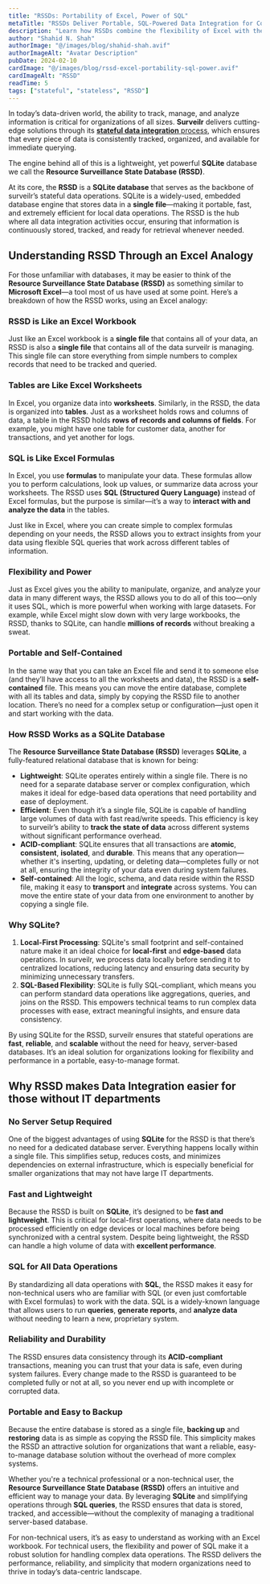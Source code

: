 ```yaml
---
title: "RSSDs: Portability of Excel, Power of SQL"
metaTitle: "RSSDs Deliver Portable, SQL-Powered Data Integration for Compliance"
description: "Learn how RSSDs combine the flexibility of Excel with the power of SQL to simplify data tracking, management, and querying for regulatory and compliance needs."
author: "Shahid N. Shah"
authorImage: "@/images/blog/shahid-shah.avif"
authorImageAlt: "Avatar Description"
pubDate: 2024-02-10
cardImage: "@/images/blog/rssd-excel-portability-sql-power.avif"
cardImageAlt: "RSSD"
readTime: 5
tags: ["stateful", "stateless", "RSSD"]
---
```


In today’s data-driven world, the ability to track, manage, and analyze
information is critical for organizations of all sizes. **Surveilr** delivers
cutting-edge solutions through its
[**stateful data integration** process](../why-stateful-integration/), which
ensures that every piece of data is consistently tracked, organized, and
available for immediate querying.

The engine behind all of this is a lightweight, yet powerful **SQLite** database
we call the **Resource Surveillance State Database (RSSD)**.

At its core, the **RSSD** is a **SQLite database** that serves as the backbone
of surveilr’s stateful data operations. SQLite is a widely-used, embedded
database engine that stores data in a **single file**—making it portable, fast,
and extremely efficient for local data operations. The RSSD is the hub where all
data integration activities occur, ensuring that information is continuously
stored, tracked, and ready for retrieval whenever needed.

## Understanding RSSD Through an Excel Analogy

For those unfamiliar with databases, it may be easier to think of the **Resource
Surveillance State Database (RSSD)** as something similar to **Microsoft
Excel**—a tool most of us have used at some point. Here’s a breakdown of how the
RSSD works, using an Excel analogy:

### **RSSD is Like an Excel Workbook**

Just like an Excel workbook is a **single file** that contains all of your data,
an RSSD is also a **single file** that contains all of the data surveilr is
managing. This single file can store everything from simple numbers to complex
records that need to be tracked and queried.

### **Tables are Like Excel Worksheets**

In Excel, you organize data into **worksheets**. Similarly, in the RSSD, the
data is organized into **tables**. Just as a worksheet holds rows and columns of
data, a table in the RSSD holds **rows of records and columns of fields**. For
example, you might have one table for customer data, another for transactions,
and yet another for logs.

### **SQL is Like Excel Formulas**

In Excel, you use **formulas** to manipulate your data. These formulas allow you
to perform calculations, look up values, or summarize data across your
worksheets. The RSSD uses **SQL (Structured Query Language)** instead of Excel
formulas, but the purpose is similar—it’s a way to **interact with and analyze
the data** in the tables.

Just like in Excel, where you can create simple to complex formulas depending on
your needs, the RSSD allows you to extract insights from your data using
flexible SQL queries that work across different tables of information.

### **Flexibility and Power**

Just as Excel gives you the ability to manipulate, organize, and analyze your
data in many different ways, the RSSD allows you to do all of this too—only it
uses SQL, which is more powerful when working with large datasets. For example,
while Excel might slow down with very large workbooks, the RSSD, thanks to
SQLite, can handle **millions of records** without breaking a sweat.

### **Portable and Self-Contained**

In the same way that you can take an Excel file and send it to someone else (and
they’ll have access to all the worksheets and data), the RSSD is a
**self-contained** file. This means you can move the entire database, complete
with all its tables and data, simply by copying the RSSD file to another
location. There’s no need for a complex setup or configuration—just open it and
start working with the data.

### How RSSD Works as a SQLite Database

The **Resource Surveillance State Database (RSSD)** leverages **SQLite**, a
fully-featured relational database that is known for being:

- **Lightweight**: SQLite operates entirely within a single file. There is no
  need for a separate database server or complex configuration, which makes it
  ideal for edge-based data operations that need portability and ease of
  deployment.
- **Efficient**: Even though it’s a single file, SQLite is capable of handling
  large volumes of data with fast read/write speeds. This efficiency is key to
  surveilr’s ability to **track the state of data** across different systems
  without significant performance overhead.
- **ACID-compliant**: SQLite ensures that all transactions are **atomic**,
  **consistent**, **isolated**, and **durable**. This means that any
  operation—whether it's inserting, updating, or deleting data—completes fully
  or not at all, ensuring the integrity of your data even during system
  failures.
- **Self-contained**: All the logic, schema, and data reside within the RSSD
  file, making it easy to **transport** and **integrate** across systems. You
  can move the entire state of your data from one environment to another by
  copying a single file.

### Why SQLite?

1. **Local-First Processing**: SQLite's small footprint and self-contained
   nature make it an ideal choice for **local-first** and **edge-based** data
   operations. In surveilr, we process data locally before sending it to
   centralized locations, reducing latency and ensuring data security by
   minimizing unnecessary transfers.
2. **SQL-Based Flexibility**: SQLite is fully SQL-compliant, which means you can
   perform standard data operations like aggregations, queries, and joins on the
   RSSD. This empowers technical teams to run complex data processes with ease,
   extract meaningful insights, and ensure data consistency.

By using SQLite for the RSSD, surveilr ensures that stateful operations are
**fast**, **reliable**, and **scalable** without the need for heavy,
server-based databases. It’s an ideal solution for organizations looking for
flexibility and performance in a portable, easy-to-manage format.

## Why RSSD makes Data Integration easier for those without IT departments

### **No Server Setup Required**

One of the biggest advantages of using **SQLite** for the RSSD is that there’s
no need for a dedicated database server. Everything happens locally within a
single file. This simplifies setup, reduces costs, and minimizes dependencies on
external infrastructure, which is especially beneficial for smaller
organizations that may not have large IT departments.

### **Fast and Lightweight**

Because the RSSD is built on **SQLite**, it’s designed to be **fast and
lightweight**. This is critical for local-first operations, where data needs to
be processed efficiently on edge devices or local machines before being
synchronized with a central system. Despite being lightweight, the RSSD can
handle a high volume of data with **excellent performance**.

### **SQL for All Data Operations**

By standardizing all data operations with **SQL**, the RSSD makes it easy for
non-technical users who are familiar with SQL (or even just comfortable with
Excel formulas) to work with the data. SQL is a widely-known language that
allows users to run **queries**, **generate reports**, and **analyze data**
without needing to learn a new, proprietary system.

### **Reliability and Durability**

The RSSD ensures data consistency through its **ACID-compliant** transactions,
meaning you can trust that your data is safe, even during system failures. Every
change made to the RSSD is guaranteed to be completed fully or not at all, so
you never end up with incomplete or corrupted data.

### **Portable and Easy to Backup**

Because the entire database is stored as a single file, **backing up** and
**restoring** data is as simple as copying the RSSD file. This simplicity makes
the RSSD an attractive solution for organizations that want a reliable,
easy-to-manage database solution without the overhead of more complex systems.

Whether you're a technical professional or a non-technical user, the **Resource
Surveillance State Database (RSSD)** offers an intuitive and efficient way to
manage your data. By leveraging **SQLite** and simplifying operations through
**SQL queries**, the RSSD ensures that data is stored, tracked, and
accessible—without the complexity of managing a traditional server-based
database.

For non-technical users, it’s as easy to understand as working with an Excel
workbook. For technical users, the flexibility and power of SQL make it a robust
solution for handling complex data operations. The RSSD delivers the
performance, reliability, and simplicity that modern organizations need to
thrive in today’s data-centric landscape.
